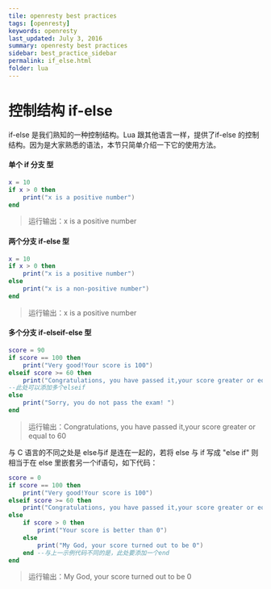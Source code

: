 ```yaml
---
tile: openresty best practices
tags: [openresty]
keywords: openresty
last_updated: July 3, 2016
summary: openresty best practices
sidebar: best_practice_sidebar
permalink: if_else.html
folder: lua
---
```

# 控制结构 if-else

if-else 是我们熟知的一种控制结构。Lua 跟其他语言一样，提供了if-else 的控制结构。因为是大家熟悉的语法，本节只简单介绍一下它的使用方法。

#### 单个 if 分支 型

```lua
x = 10
if x > 0 then
    print("x is a positive number")
end
```

> 运行输出：x is a positive number

#### 两个分支 if-else 型

```lua
x = 10
if x > 0 then
    print("x is a positive number")
else
    print("x is a non-positive number")
end
```

> 运行输出：x is a positive number

#### 多个分支 if-elseif-else 型

```lua
score = 90
if score == 100 then
    print("Very good!Your score is 100")
elseif score >= 60 then
    print("Congratulations, you have passed it,your score greater or equal to 60")
--此处可以添加多个elseif
else
    print("Sorry, you do not pass the exam! ")
end
```

> 运行输出：Congratulations, you have passed it,your score greater or equal to 60

与 C 语言的不同之处是 else与if 是连在一起的，若将 else 与 if 写成 "else if" 则相当于在 else 里嵌套另一个if语句，如下代码：

```lua
score = 0
if score == 100 then
    print("Very good!Your score is 100")
elseif score >= 60 then
    print("Congratulations, you have passed it,your score greater or equal to 60")
else
    if score > 0 then
        print("Your score is better than 0")
    else
        print("My God, your score turned out to be 0")
    end --与上一示例代码不同的是，此处要添加一个end
end
```

> 运行输出：My God, your score turned out to be 0
